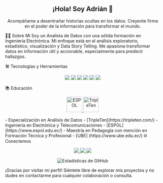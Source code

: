 <h2 align="center">¡Hola! Soy Adrián 👋</h2>
<p align="center">
  Acompáñame a desentrañar historias ocultas en los datos. Creyente firme en el poder de la información para transformar el mundo.
</p>
👨‍💻 Sobre Mí
Soy un Analista de Datos con una sólida formación en Ingeniería Electrónica. Mi enfoque está en el análisis exploratorio, estadístico, visualización y Data Story Telling. Me apasiona transformar datos en información útil y accionable, especialmente para predecir hallazgos.

🛠️ Tecnologías y Herramientas
<p align="center">
  <img src="https://img.shields.io/badge/-Python-3776AB?style=for-the-badge&logo=Python&logoColor=white" />
  <img src="https://img.shields.io/badge/-Tableau-E97627?style=for-the-badge&logo=Tableau&logoColor=white" />
  <img src="https://img.shields.io/badge/-SQL-003B57?style=for-the-badge&logo=SQLite&logoColor=white" />
  <img src="https://img.shields.io/badge/-MySQL-4479A1?style=for-the-badge&logo=MySQL&logoColor=white" />
  <img src="https://img.shields.io/badge/-VSCode-007ACC?style=for-the-badge&logo=Visual-Studio-Code&logoColor=white" />
  <img src="https://img.shields.io/badge/-Project%20IDX-00C4B3?style=for-the-badge&logo=Google%20Cloud&logoColor=white" />
</p>
📚 Educación
<p align="center">
  <a href="https://www.espol.edu.ec/">
    <img src="https://upload.wikimedia.org/wikipedia/commons/thumb/e/e8/ESPOL_logo.png/800px-ESPOL_logo.png" alt="ESPOL" height="50" />
  </a>
  <a href="https://tripleten.com/">
    <img src="https://tripleten.com/favicon.ico" alt="TripleTen" height="50" />
  </a>
</p>
- Especialización en Análisis de Datos - [TripleTen](https://tripleten.com/)
- Ingeniería en Electrónica y Telecomunicaciones - [ESPOL](https://www.espol.edu.ec/)
- Maestría en Pedagogía con mención en Formación Técnica y Profesional - [UBE] (https://www.ube.edu.ec/)
🌐 Conectemos
<p align="center">
  <a href="https://www.linkedin.com/in/ajvinuez/">
    <img src="https://img.shields.io/badge/-LinkedIn-blue?style=for-the-badge&logo=LinkedIn&logoColor=white&link=https://www.linkedin.com/in/ajvinuez/" />
  </a>
  <a href="mailto:ajvinuez@outlook.com">
    <img src="https://img.shields.io/badge/-Email-c14438?style=for-the-badge&logo=Gmail&logoColor=white&link=mailto:ajvinuez@outlook.com" />
  </a>
  <a href="https://www.kaggle.com/adrianvinueza">
    <img src="https://img.shields.io/badge/-Kaggle-20BEFF?style=for-the-badge&logo=Kaggle&logoColor=white&link=https://www.kaggle.com/adrianvinueza" />
  </a>
</p>
<p align="center">
  <img src="https://github-readme-stats.vercel.app/api?username=ScinDBad&show_icons=true&theme=radical" alt="Estadísticas de GitHub" />
</p>
¡Gracias por visitar mi perfil! Siéntete libre de explorar mis proyectos y no dudes en contactarme para cualquier colaboración o consulta.
